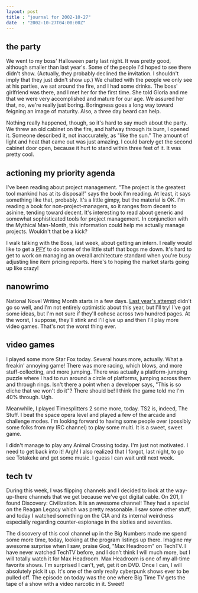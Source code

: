 ```yaml
---
layout: post
title : "journal for 2002-10-27"
date  : "2002-10-27T04:00:00Z"
---
```



## the party

We went to my boss' Halloween party last night.  It was pretty good, although smaller than last year's.  Some of the people I'd hoped to see there didn't show.  (Actually, they probably declined the invitation.  I shouldn't imply that they just didn't show up.)  We chatted with the people we only see at his parties, we sat around the fire, and I had some drinks.  The boss' girlfriend was there, and I met her for the first time.  She told Gloria and me that we were very accomplished and mature for our age.  We assured her that, no, we're really just boring.  Boringness goes a long way toward feigning an image of maturity.  Also, a three day beard can help.

Nothing really happened, though, so it's hard to say much about the party.  We threw an old cabinet on the fire, and halfway through its burn, I opened it. Someone described it, not inaccurately, as "like the sun."  The amount of light and heat that came out was just amazing.  I could barely get the second cabinet door open, because it hurt to stand within three feet of it.  It was pretty cool.

## actioning my priority agenda

I've been reading about project management.  "The project is the greatest tool mankind has at its disposal!" says the book I'm reading.  At least, it says something like that, probably.  It's a little gimpy, but the material is OK. I'm reading a book for non-project-managers, so it ranges from decent to asinine, tending toward decent.  It's interesting to read about generic and somewhat sophisticated tools for project management.  In conjunction with the Mythical Man-Month, this information could help me actually manage projects.  Wouldn't that be a kick?

I walk talking with the Boss, last week, about getting an intern.  I really would like to get a <acronym title='pimply faced youth'>PFY</acronym> to do some of the little stuff that bogs me down.  It's hard to get to work on managing an overall architecture standard when you're busy adjusting line item pricing reports.  Here's to hoping the market starts going up like crazy!

## nanowrimo

National Novel Writing Month starts in a few days.  <a href='http://rjbs.manxome.org/projects/nanowrimo/'>Last year's attempt</a> didn't go so well, and I'm not entirely optimistic about this year, but I'll try!  I've got some ideas, but I'm not sure if they'll cohese across two hundred pages.  At the worst, I suppose, they'll stink and I'll give up and then I'll play more video games.  That's not the worst thing ever.

## video games

I played some more Star Fox today.  Several hours more, actually.  What a freakin' annoying game!  There was more racing, which blows, and more stuff-collecting, and more jumping.  There was actually a platform-jumping puzzle where I had to run around a circle of platforms, jumping across them and through rings.  Isn't there a point when a developer says, "This is so cliche that we won't do it"?  There should be!  I think the game told me I'm 40% through.  Ugh.

Meanwhile, I played Timesplitters 2 some more, today.  TS2 is, indeed, The Stuff.  I beat the space opera level and played a few of the arcade and challenge modes.  I'm looking forward to having some people over (possibly some folks from my IRC channel) to play some multi.  It is a sweet, sweet game.  

I didn't manage to play any Animal Crossing today.  I'm just not motivated.  I need to get back into it!  Argh!  I also realized that I forgot, last night, to go see Totakeke and get some music.  I guess I can wait until next week.

## tech tv

During this week, I was flipping channels and I decided to look at the way-up-there channels that we get because we've got digital cable.  On 201, I found Discovery: Civilization.  It is an awesome channel!  They had a special on the Reagan Legacy which was pretty reasonable.  I saw some other stuff, and today I watched something on the CIA and its internal weirdness especially regarding counter-espionage in the sixties and seventies.

The discovery of this cool channel up in the Big Numbers made me spend some more time, today, looking at the program listings up there.  Imagine my awesome surprise when I saw, praise God, "Max Headroom" on TechTV.  I have never watched TechTV before, and I don't think I will much more, but I will totally watch it for Max Headroom.  Max Headroom is one of my all-time favorite shows. I'm surprised I can't, yet, get it on DVD.  Once I can, I will absolutely pick it up.  It's one of the only really cyberpunk shows ever to be pulled off.  The episode on today was the one where Big Time TV gets the tape of a show with a video narcotic in it.  Sweet!

